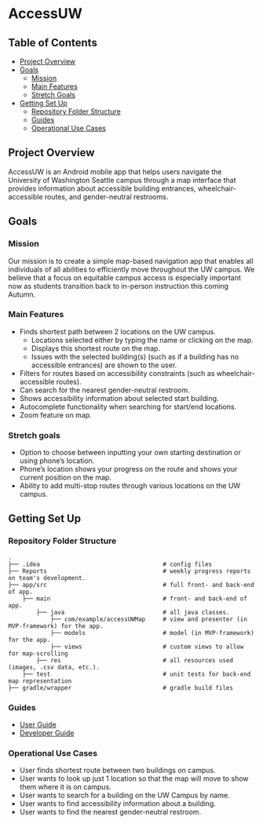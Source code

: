 # AccessUW

## Table of Contents

- [Project Overview](#project-overview)
- [Goals](#goals)
    - [Mission](#mission)
    - [Main Features](#main-features)
    - [Stretch Goals](#stretch-goals)
- [Getting Set Up](#getting-set-up)
    - [Repository Folder Structure](#repository-folder-structure)
    - [Guides](#guides)
    - [Operational Use Cases](#operational-use-cases)


## Project Overview
AccessUW is an Android mobile app that helps users navigate the University of Washington Seattle campus through a map interface that provides information about accessible building entrances, wheelchair-accessible routes, and gender-neutral restrooms.

## Goals
### Mission
Our mission is to create a simple map-based navigation app that enables all individuals of all abilities to efficiently move throughout the UW campus. We believe that a focus on equitable campus access is especially important now as students transition back to in-person instruction this coming Autumn.
### Main Features
- Finds shortest path between 2 locations on the UW campus.
    - Locations selected either by typing the name or clicking on the map.
    - Displays this shortest route on the map.
    - Issues with the selected building(s) (such as if a building has no accessible entrances) are shown to the user.
- Filters for routes based on accessibility constraints (such as wheelchair-accessible routes).
- Can search for the nearest gender-neutral restroom.
- Shows accessibility information about selected start building.
- Autocomplete functionality when searching for start/end locations.
- Zoom feature on map.
### Stretch goals
- Option to choose between inputting your own starting destination or using phone’s location.
- Phone’s location shows your progress on the route and shows your current position on the map.
- Ability to add multi-stop routes through various locations on the UW campus.

## Getting Set Up
### Repository Folder Structure
    .
    ├── .idea                                   # config files
    ├── Reports                                 # weekly progress reports on team's development.
    ├── app/src                                 # full front- and back-end of app.
        ├── main                                # front- and back-end of app.
            ├── java                            # all java classes.
                ├── com/example/accessUWMap     # view and presenter (in MVP-framework) for the app.
                ├── models                      # model (in MVP-framework) for the app.
                ├── views                       # custom views to allow for map-scrolling
            ├── res                             # all resources used (images, .csv data, etc.).
        ├── test                                # unit tests for back-end map representation
    ├── gradle/wrapper                          # gradle build files

### Guides
- [User Guide](USER_GUIDE.md)
- [Developer Guide](DEV_GUIDE.md)

### Operational Use Cases
- User finds shortest route between two buildings on campus.
- User wants to look up just 1 location so that the map will move to show them where it is on campus.
- User wants to search for a building on the UW Campus by name.
- User wants to find accessibility information about a building.
- User wants to find the nearest gender-neutral restroom.